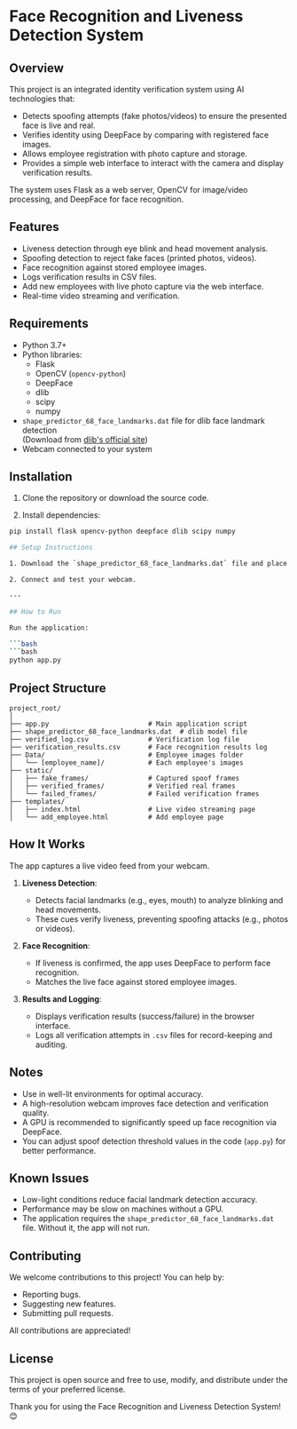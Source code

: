 # Face Recognition and Liveness Detection System

## Overview

This project is an integrated identity verification system using AI technologies that:

- Detects spoofing attempts (fake photos/videos) to ensure the presented face is live and real.
- Verifies identity using DeepFace by comparing with registered face images.
- Allows employee registration with photo capture and storage.
- Provides a simple web interface to interact with the camera and display verification results.

The system uses Flask as a web server, OpenCV for image/video processing, and DeepFace for face recognition.

## Features

- Liveness detection through eye blink and head movement analysis.
- Spoofing detection to reject fake faces (printed photos, videos).
- Face recognition against stored employee images.
- Logs verification results in CSV files.
- Add new employees with live photo capture via the web interface.
- Real-time video streaming and verification.

## Requirements

- Python 3.7+
- Python libraries:
  - Flask
  - OpenCV (`opencv-python`)
  - DeepFace
  - dlib
  - scipy
  - numpy
- `shape_predictor_68_face_landmarks.dat` file for dlib face landmark detection  
  (Download from [dlib's official site](http://dlib.net/files/shape_predictor_68_face_landmarks.dat.bz2))
- Webcam connected to your system

## Installation

1. Clone the repository or download the source code.

2. Install dependencies:

```bash
pip install flask opencv-python deepface dlib scipy numpy

## Setup Instructions

1. Download the `shape_predictor_68_face_landmarks.dat` file and place it in the project directory.

2. Connect and test your webcam.

---

## How to Run

Run the application:

```bash
```bash
python app.py
```

## Project Structure

```
project_root/
│
├── app.py                         # Main application script
├── shape_predictor_68_face_landmarks.dat  # dlib model file
├── verified_log.csv               # Verification log file
├── verification_results.csv       # Face recognition results log
├── Data/                          # Employee images folder
│   └── [employee_name]/           # Each employee's images
├── static/
│   ├── fake_frames/               # Captured spoof frames
│   ├── verified_frames/           # Verified real frames
│   └── failed_frames/             # Failed verification frames
├── templates/
│   ├── index.html                 # Live video streaming page
│   └── add_employee.html          # Add employee page
```

## How It Works

The app captures a live video feed from your webcam.

1. **Liveness Detection**:  
    - Detects facial landmarks (e.g., eyes, mouth) to analyze blinking and head movements.  
    - These cues verify liveness, preventing spoofing attacks (e.g., photos or videos).

2. **Face Recognition**:  
    - If liveness is confirmed, the app uses DeepFace to perform face recognition.  
    - Matches the live face against stored employee images.

3. **Results and Logging**:  
    - Displays verification results (success/failure) in the browser interface.  
    - Logs all verification attempts in `.csv` files for record-keeping and auditing.

## Notes

- Use in well-lit environments for optimal accuracy.
- A high-resolution webcam improves face detection and verification quality.
- A GPU is recommended to significantly speed up face recognition via DeepFace.
- You can adjust spoof detection threshold values in the code (`app.py`) for better performance.

## Known Issues

- Low-light conditions reduce facial landmark detection accuracy.
- Performance may be slow on machines without a GPU.
- The application requires the `shape_predictor_68_face_landmarks.dat` file. Without it, the app will not run.

## Contributing

We welcome contributions to this project! You can help by:

- Reporting bugs.
- Suggesting new features.
- Submitting pull requests.

All contributions are appreciated!

## License

This project is open source and free to use, modify, and distribute under the terms of your preferred license.

Thank you for using the Face Recognition and Liveness Detection System! 😊
